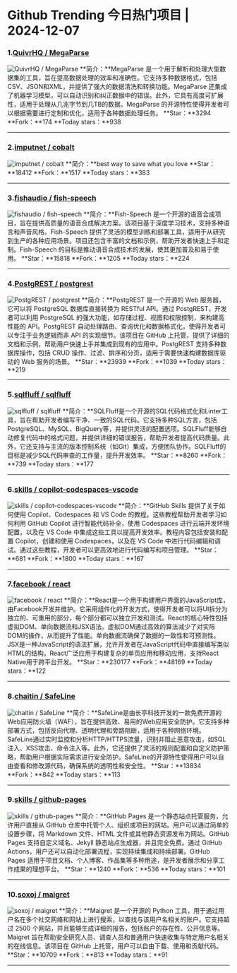 # Github Trending 今日热门项目 | 2024-12-07
### 1.[QuivrHQ / MegaParse](https://github.com/QuivrHQ/MegaParse)

![QuivrHQ / MegaParse](https://repository-images.githubusercontent.com/807512074/27c558a0-0db1-48cf-8101-8ac15cf58899)
**简介：**MegaParse 是一个用于解析和处理大型数据集的工具，旨在提高数据处理的效率和准确性。它支持多种数据格式，包括CSV、JSON和XML，并提供了强大的数据清洗和转换功能。MegaParse 还集成了机器学习模型，可以自动识别和纠正数据中的错误。此外，它具有高度可扩展性，适用于处理从几兆字节到几TB的数据。MegaParse 的开源特性使得开发者可以根据需要进行定制和优化，适用于各种数据处理任务。
**Star：**3294
**Fork：**174
**Today stars：**938

---

### 2.[imputnet / cobalt](https://github.com/imputnet/cobalt)

![imputnet / cobalt](https://opengraph.githubassets.com/6da34cdea3ec109fb5f83bbcb126fb6756bbfe0e24765f4dc21fc5612067b9b5/imputnet/cobalt)
**简介：**best way to save what you love
**Star：**18412
**Fork：**1517
**Today stars：**383

---

### 3.[fishaudio / fish-speech](https://github.com/fishaudio/fish-speech)

![fishaudio / fish-speech](https://opengraph.githubassets.com/e9d76d13d18f63a6d1263ee13cbb582132c47b159901dd59e1cd7de97cbc3656/fishaudio/fish-speech)
**简介：**Fish-Speech 是一个开源的语音合成项目，旨在提供高质量的语音合成解决方案。该项目基于深度学习技术，支持多种语言和声音风格。Fish-Speech 提供了灵活的模型训练和部署工具，适用于从研究到生产的各种应用场景。项目还包含丰富的文档和示例，帮助开发者快速上手和定制。Fish-Speech 的目标是推动语音合成技术的发展，使其更加普及和易于使用。
**Star：**15818
**Fork：**1205
**Today stars：**224

---

### 4.[PostgREST / postgrest](https://github.com/PostgREST/postgrest)

![PostgREST / postgrest](https://opengraph.githubassets.com/dcaa11e009624f82ee6f64f4ba4e68ca3ef8205ade55024b0d6af5ae768c8a44/PostgREST/postgrest)
**简介：**PostgREST 是一个开源的 Web 服务器，它可以将 PostgreSQL 数据库直接转换为 RESTful API。通过 PostgREST，开发者可以利用 PostgreSQL 的强大功能，如存储过程、视图和权限控制，来构建高性能的 API。PostgREST 自动处理路由、查询优化和数据格式化，使得开发者可以专注于业务逻辑而非 API 的实现细节。该项目在 GitHub 上托管，提供了详细的文档和示例，帮助用户快速上手并集成到现有的应用中。PostgREST 支持多种数据库操作，包括 CRUD 操作、过滤、排序和分页，适用于需要快速构建数据库驱动的 Web 服务的场景。
**Star：**23939
**Fork：**1039
**Today stars：**219

---

### 5.[sqlfluff / sqlfluff](https://github.com/sqlfluff/sqlfluff)

![sqlfluff / sqlfluff](https://repository-images.githubusercontent.com/155790228/8d4e6fe3-003b-4418-be57-49726fca34b0)
**简介：**SQLFluff是一个开源的SQL代码格式化和Linter工具，旨在帮助开发者编写干净、一致的SQL代码。它支持多种SQL方言，包括PostgreSQL、MySQL、BigQuery等，并提供灵活的配置选项。SQLFluff能够自动修复代码中的格式问题，并提供详细的错误报告，帮助开发者提高代码质量。此外，它还支持与主流的版本控制系统（如Git）集成，方便团队协作。SQLFluff的目标是减少SQL代码审查的工作量，提升开发效率。
**Star：**8260
**Fork：**739
**Today stars：**177

---

### 6.[skills / copilot-codespaces-vscode](https://github.com/skills/copilot-codespaces-vscode)

![skills / copilot-codespaces-vscode](https://repository-images.githubusercontent.com/633963147/41d217e9-5cc4-4202-93c6-bd547315ea3c)
**简介：**GitHub Skills 提供了关于如何使用 Copilot、Codespaces 和 VS Code 的教程。这些教程帮助开发者学习如何利用 GitHub Copilot 进行智能代码补全，使用 Codespaces 进行云端开发环境配置，以及在 VS Code 中集成这些工具以提高开发效率。教程内容包括安装和配置 Copilot，创建和使用 Codespaces，以及在 VS Code 中进行代码编辑和调试。通过这些教程，开发者可以更高效地进行代码编写和项目管理。
**Star：**681
**Fork：**1800
**Today stars：**167

---

### 7.[facebook / react](https://github.com/facebook/react)

![facebook / react](https://opengraph.githubassets.com/dee205f95382a59464f70d607ae5b472746508eb1a8583d6cdb34b13cb096761/facebook/react)
**简介：**React是一个用于构建用户界面的JavaScript库，由Facebook开发并维护。它采用组件化的开发方式，使得开发者可以将UI拆分为独立的、可重用的部分，每个部分都可以独立开发和测试。React的核心特性包括虚拟DOM、单向数据流和JSX语法。虚拟DOM通过高效的算法减少了对实际DOM的操作，从而提升了性能。单向数据流确保了数据的一致性和可预测性。JSX是一种JavaScript的语法扩展，允许开发者在JavaScript代码中直接编写类似HTML的结构。React广泛应用于构建复杂的单页应用和移动应用，支持React Native用于跨平台开发。
**Star：**230177
**Fork：**48169
**Today stars：**122

---

### 8.[chaitin / SafeLine](https://github.com/chaitin/SafeLine)

![chaitin / SafeLine](https://repository-images.githubusercontent.com/626896474/747764f0-c320-4172-adde-1e2e739e2184)
**简介：**SafeLine是由长亭科技开发的一款免费开源的Web应用防火墙（WAF），旨在提供高效、易用的Web应用安全防护。它支持多种部署方式，包括反向代理、透明代理和旁路阻断，适用于各种网络环境。SafeLine通过实时监控和分析HTTP/HTTPS流量，识别并阻止恶意攻击，如SQL注入、XSS攻击、命令注入等。此外，它还提供了灵活的规则配置和自定义防护策略，帮助用户根据实际需求进行安全防护。SafeLine的开源特性使得用户可以自由查看和修改源代码，确保系统的透明性和安全性。
**Star：**13834
**Fork：**842
**Today stars：**113

---

### 9.[skills / github-pages](https://github.com/skills/github-pages)

![skills / github-pages](https://repository-images.githubusercontent.com/451653538/f120cf7c-bb52-4c79-a652-2cf87abfdc90)
**简介：**GitHub Pages 是一个静态站点托管服务，允许用户直接从 GitHub 仓库中托管个人、组织或项目的网站。用户可以通过简单的设置步骤，将 Markdown 文件、HTML 文件或其他静态资源发布为网站。GitHub Pages 支持自定义域名、Jekyll 静态站点生成器，并且完全免费。通过 GitHub Actions，用户还可以自动化部署流程，实现持续集成和持续部署。GitHub Pages 适用于项目文档、个人博客、作品集等多种用途，是开发者展示和分享工作成果的理想平台。
**Star：**1240
**Fork：**536
**Today stars：**101

---

### 10.[soxoj / maigret](https://github.com/soxoj/maigret)

![soxoj / maigret](https://repository-images.githubusercontent.com/275386910/cf9ada77-255e-4460-a6ff-21b53b2d740b)
**简介：**Maigret 是一个开源的 Python 工具，用于通过用户名在多个社交网络和网站上进行搜索，以查找与该用户名相关的账户。它支持超过 2500 个网站，并且能够生成详细的报告，包括账户的存在性、公开信息等。Maigret 旨在帮助安全研究人员、调查人员和普通用户快速收集与特定用户名相关的在线信息。该项目在 GitHub 上托管，用户可以自由下载、使用和贡献代码。
**Star：**10709
**Fork：**813
**Today stars：**91

---

